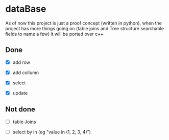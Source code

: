 # dataBase


As of now this project is just a proof concept (written in python), when the project has more things going on (table joins and Tree structure searchable fields to name a few) it will be ported over c++



## Done
- [x] add row
- [x] add collumn
- [x] select
- [x] update


## Not done
- [ ] table Joins
- [ ] select by in (eg "value in (1, 2, 3, 4)")

